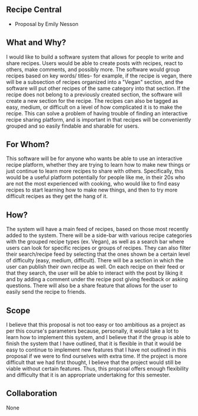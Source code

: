 ## Recipe Central
- Proposal by Emily Nesson
## What and Why?
I would like to build a software system that allows for people to write and share recipes. Users would be able to create posts with recipes, react to others, make comments, and possibly more. The software would group recipes based on key words/ titles- for example, if the recipe is vegan, there will be a subsection of recipes organized into a "Vegan" section, and the software will put other recipes of the same category into that section. If the recipe does not belong to a previously created section, the software will create a new section for the recipe. The recipes can also be tagged as easy, medium, or difficult on a level of how complicated it is to make the recipe. This can solve a problem of having trouble of finding an interactive recipe sharing platform, and is important in that recipes will be conveniently grouped and so easily findable and sharable for users.

## For Whom?
This software will be for anyone who wants be able to use an interactive recipe platform, whether they are trying to learn how to make new things or just continue to learn more recipes to share with others. Specifically, this would be a useful platform potentially for people like me, in their 20s who are not the most experienced with cooking, who would like to find easy recipes to start learning how to make new things, and then to try more difficult recipes as they get the hang of it.

## How?
The system will have a main feed of recipes, based on those most recently added to the system. There will be a side-bar with various recipe categories with the grouped recipe types (ex. Vegan), as well as a search bar where users can look for specific recipes or groups of recipes. They can also filter their search/recipe feed by selecting that the ones shown be a certain level of difficulty (easy, medium, difficult). There will be a section in which the user can publish their own recipe as well. On each recipe on their feed or that they search, the user will be able to interact with the post by liking it and by adding a comment under the recipe post giving feedback or asking questions. There will also be a share feature that allows for the user to easily send the recipe to friends.

## Scope
I believe that this proposal is not too easy or too ambitious as a project as per this course's parameters because, personally, it would take a lot to learn how to implement this system, and I believe that if the group is able to finish the system that I have outlined, that it is flexible in that it would be easy to continue to implement new features that I have not outlined in this proposal if we were to find ourselves with extra time. If the project is more difficult that we had first thought, I believe that the project would still be viable without certain features. Thus, this proposal  offers enough flexibility and difficulty that it is an appropriate undertaking for this semester.

## Collaboration
None



